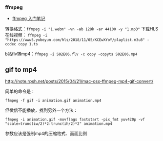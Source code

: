 ### ffmpeg

- [ffmpeg 入门笔记](http://einverne.github.io/post/2015/12/ffmpeg-first.html)

转换格式：`ffmpeg -i "1.webm" -vn -ab 128k -ar 44100 -y "1.mp3"`
下载HLS在线视频： `ffmpeg -i "https://www3.yuboyun.com/hls/2018/11/05/KCEwXYoY/playlist.m3u8" -codec copy 1.ts `

b站flv转mp4：`ffmpeg -i S02E06.flv -c copy -copyts S02E06.mp4`



## gif to mp4

http://note.rpsh.net/posts/2015/04/21/mac-osx-ffmpeg-mp4-gif-convert/

简单的命令是：

```
ffmpeg -f gif -i animation.gif animation.mp4
```

但微信不能播放，找到另外一个方法：

```
ffmpeg -i animation.gif -movflags faststart -pix_fmt yuv420p -vf "scale=trunc(iw/2)*2:trunc(ih/2)*2" animation.mp4
```

参数应该是强制mp4的压缩格式、画面比例
